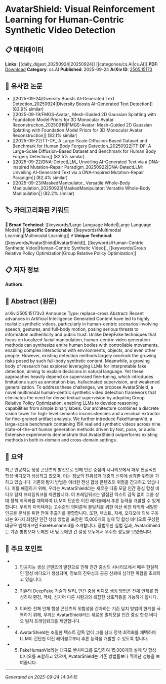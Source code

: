 <!-- KEYWORD_LINKING_METADATA:
{
  "processed_timestamp": "2025-09-24T14:34:15.937619",
  "vocabulary_version": "1.0",
  "selected_keywords": [
    "AvatarShield",
    "Human-Centric Synthetic Video",
    "Multimodal Learning",
    "Large Language Model",
    "Group Relative Policy Optimization"
  ],
  "rejected_keywords": [],
  "similarity_scores": {
    "AvatarShield": 0.78,
    "Human-Centric Synthetic Video": 0.75,
    "Multimodal Learning": 0.8,
    "Large Language Model": 0.85,
    "Group Relative Policy Optimization": 0.7
  },
  "extraction_method": "AI_prompt_based",
  "budget_applied": true,
  "candidates_json": {
    "candidates": [
      {
        "surface": "AvatarShield",
        "canonical": "AvatarShield",
        "aliases": [],
        "category": "unique_technical",
        "rationale": "As a novel framework, AvatarShield represents a unique approach to synthetic video detection, offering potential for future research connections.",
        "novelty_score": 0.85,
        "connectivity_score": 0.65,
        "specificity_score": 0.9,
        "link_intent_score": 0.78
      },
      {
        "surface": "Human-Centric Synthetic Video",
        "canonical": "Human-Centric Synthetic Video",
        "aliases": [
          "Synthetic Human Video"
        ],
        "category": "unique_technical",
        "rationale": "This term captures the focus on synthetic video content involving human figures, which is central to the paper's contributions.",
        "novelty_score": 0.7,
        "connectivity_score": 0.7,
        "specificity_score": 0.85,
        "link_intent_score": 0.75
      },
      {
        "surface": "Multimodal",
        "canonical": "Multimodal Learning",
        "aliases": [
          "Multimodal"
        ],
        "category": "specific_connectable",
        "rationale": "The framework's use of multiple data types aligns with the concept of multimodal learning, facilitating connections to related research.",
        "novelty_score": 0.4,
        "connectivity_score": 0.85,
        "specificity_score": 0.65,
        "link_intent_score": 0.8
      },
      {
        "surface": "Large Language Models",
        "canonical": "Large Language Model",
        "aliases": [
          "LLM"
        ],
        "category": "broad_technical",
        "rationale": "LLMs are integral to the detection framework, providing a basis for reasoning capabilities in the system.",
        "novelty_score": 0.3,
        "connectivity_score": 0.9,
        "specificity_score": 0.6,
        "link_intent_score": 0.85
      },
      {
        "surface": "Group Relative Policy Optimization",
        "canonical": "Group Relative Policy Optimization",
        "aliases": [],
        "category": "unique_technical",
        "rationale": "This optimization technique is a novel component of the proposed framework, offering a new angle for exploration in reinforcement learning.",
        "novelty_score": 0.75,
        "connectivity_score": 0.6,
        "specificity_score": 0.8,
        "link_intent_score": 0.7
      }
    ],
    "ban_list_suggestions": [
      "method",
      "experiment",
      "performance"
    ]
  },
  "decisions": [
    {
      "candidate_surface": "AvatarShield",
      "resolved_canonical": "AvatarShield",
      "decision": "linked",
      "scores": {
        "novelty": 0.85,
        "connectivity": 0.65,
        "specificity": 0.9,
        "link_intent": 0.78
      }
    },
    {
      "candidate_surface": "Human-Centric Synthetic Video",
      "resolved_canonical": "Human-Centric Synthetic Video",
      "decision": "linked",
      "scores": {
        "novelty": 0.7,
        "connectivity": 0.7,
        "specificity": 0.85,
        "link_intent": 0.75
      }
    },
    {
      "candidate_surface": "Multimodal",
      "resolved_canonical": "Multimodal Learning",
      "decision": "linked",
      "scores": {
        "novelty": 0.4,
        "connectivity": 0.85,
        "specificity": 0.65,
        "link_intent": 0.8
      }
    },
    {
      "candidate_surface": "Large Language Models",
      "resolved_canonical": "Large Language Model",
      "decision": "linked",
      "scores": {
        "novelty": 0.3,
        "connectivity": 0.9,
        "specificity": 0.6,
        "link_intent": 0.85
      }
    },
    {
      "candidate_surface": "Group Relative Policy Optimization",
      "resolved_canonical": "Group Relative Policy Optimization",
      "decision": "linked",
      "scores": {
        "novelty": 0.75,
        "connectivity": 0.6,
        "specificity": 0.8,
        "link_intent": 0.7
      }
    }
  ]
}
-->

# AvatarShield: Visual Reinforcement Learning for Human-Centric Synthetic Video Detection

## 📋 메타데이터

**Links**: [[daily_digest_20250924|20250924]] [[categories/cs.AI|cs.AI]]
**PDF**: [Download](https://arxiv.org/pdf/2505.15173.pdf)
**Category**: cs.AI
**Published**: 2025-09-24
**ArXiv ID**: [2505.15173](https://arxiv.org/abs/2505.15173)

## 🔗 유사한 논문
- [[2025-09-24/Diversity Boosts AI-Generated Text Detection_20250924|Diversity Boosts AI-Generated Text Detection]] (83.9% similar)
- [[2025-09-19/FMGS-Avatar_ Mesh-Guided 2D Gaussian Splatting with Foundation Model Priors for 3D Monocular Avatar Reconstruction_20250919|FMGS-Avatar: Mesh-Guided 2D Gaussian Splatting with Foundation Model Priors for 3D Monocular Avatar Reconstruction]] (83.1% similar)
- [[2025-09-22/TT-DF_ A Large-Scale Diffusion-Based Dataset and Benchmark for Human Body Forgery Detection_20250922|TT-DF: A Large-Scale Diffusion-Based Dataset and Benchmark for Human Body Forgery Detection]] (82.5% similar)
- [[2025-09-22/DNA-DetectLLM_ Unveiling AI-Generated Text via a DNA-Inspired Mutation-Repair Paradigm_20250922|DNA-DetectLLM: Unveiling AI-Generated Text via a DNA-Inspired Mutation-Repair Paradigm]] (82.4% similar)
- [[2025-09-23/MaskedManipulator_ Versatile Whole-Body Manipulation_20250923|MaskedManipulator: Versatile Whole-Body Manipulation]] (82.2% similar)

## 🏷️ 카테고리화된 키워드
**🧠 Broad Technical**: [[keywords/Large Language Model|Large Language Model]]
**🔗 Specific Connectable**: [[keywords/Multimodal Learning|Multimodal Learning]]
**⚡ Unique Technical**: [[keywords/AvatarShield|AvatarShield]], [[keywords/Human-Centric Synthetic Video|Human-Centric Synthetic Video]], [[keywords/Group Relative Policy Optimization|Group Relative Policy Optimization]]

## 📋 저자 정보

**Authors:** 

## 📄 Abstract (원문)

arXiv:2505.15173v3 Announce Type: replace-cross 
Abstract: Recent advances in Artificial Intelligence Generated Content have led to highly realistic synthetic videos, particularly in human-centric scenarios involving speech, gestures, and full-body motion, posing serious threats to information authenticity and public trust. Unlike DeepFake techniques that focus on localized facial manipulation, human-centric video generation methods can synthesize entire human bodies with controllable movements, enabling complex interactions with environments, objects, and even other people. However, existing detection methods largely overlook the growing risks posed by such full-body synthetic content. Meanwhile, a growing body of research has explored leveraging LLMs for interpretable fake detection, aiming to explain decisions in natural language. Yet these approaches heavily depend on supervised fine-tuning, which introduces limitations such as annotation bias, hallucinated supervision, and weakened generalization. To address these challenges, we propose AvatarShield, a novel multimodal human-centric synthetic video detection framework that eliminates the need for dense textual supervision by adopting Group Relative Policy Optimization, enabling LLMs to develop reasoning capabilities from simple binary labels. Our architecture combines a discrete vision tower for high-level semantic inconsistencies and a residual extractor for fine-grained artifact analysis. We further introduce FakeHumanVid, a large-scale benchmark containing 15K real and synthetic videos across nine state-of-the-art human generation methods driven by text, pose, or audio. Extensive experiments demonstrate that AvatarShield outperforms existing methods in both in-domain and cross-domain settings.

## 📝 요약

최근 인공지능 생성 콘텐츠의 발전으로 인해 인간 중심의 시나리오에서 매우 현실적인 합성 비디오가 생성되고 있으며, 이는 정보의 진위성과 대중의 신뢰에 심각한 위협을 가하고 있습니다. 기존의 탐지 방법은 이러한 전신 합성 콘텐츠의 위험을 간과하고 있습니다. 이를 해결하기 위해, 우리는 AvatarShield라는 새로운 다중 모달 인간 중심 합성 비디오 탐지 프레임워크를 제안합니다. 이 프레임워크는 밀집된 텍스트 감독 없이 그룹 상대 정책 최적화를 채택하여 LLM이 단순한 이진 레이블에서 추론 능력을 개발할 수 있게 합니다. 우리의 아키텍처는 고수준의 의미론적 불일치를 위한 이산 비전 타워와 세밀한 인공물 분석을 위한 잔여 추출기를 결합합니다. 또한, 텍스트, 자세, 오디오에 의해 구동되는 9가지 최첨단 인간 생성 방법을 포함한 15,000개의 실제 및 합성 비디오로 구성된 대규모 벤치마크인 FakeHumanVid를 소개합니다. 광범위한 실험 결과, AvatarShield는 기존 방법보다 도메인 내 및 도메인 간 설정 모두에서 우수한 성능을 보였습니다.

## 🎯 주요 포인트

- 1. 인공지능 생성 콘텐츠의 발전으로 인해 인간 중심의 시나리오에서 매우 현실적인 합성 비디오가 생성되며, 정보의 진위성과 공공 신뢰에 심각한 위협을 초래하고 있습니다.
- 2. 기존의 DeepFake 기술과 달리, 인간 중심 비디오 생성 방법은 전체 인체를 합성하여 환경, 객체, 심지어 다른 사람과의 복잡한 상호작용을 가능하게 합니다.
- 3. 이러한 전체 인체 합성 콘텐츠의 위험성을 간과하는 기존 탐지 방법의 한계를 극복하기 위해, 우리는 AvatarShield라는 새로운 멀티모달 인간 중심 합성 비디오 탐지 프레임워크를 제안합니다.
- 4. AvatarShield는 조밀한 텍스트 감독 없이 그룹 상대 정책 최적화를 채택하여 LLM이 간단한 이진 레이블로부터 추론 능력을 개발할 수 있도록 합니다.
- 5. FakeHumanVid라는 대규모 벤치마크를 도입하여 15,000개의 실제 및 합성 비디오를 포함하고 있으며, AvatarShield는 기존 방법들보다 뛰어난 성능을 보여줍니다.


---

*Generated on 2025-09-24 14:34:15*